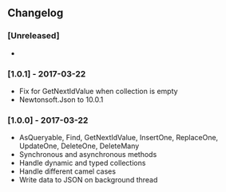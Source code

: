 ## Changelog

### [Unreleased]
*

### [1.0.1] - 2017-03-22
* Fix for GetNextIdValue when collection is empty
* Newtonsoft.Json to 10.0.1

### [1.0.0] - 2017-03-22
* AsQueryable, Find, GetNextIdValue, InsertOne, ReplaceOne, UpdateOne, DeleteOne, DeleteMany
* Synchronous and asynchronous methods
* Handle dynamic and typed collections
* Handle different camel cases
* Write data to JSON on background thread
